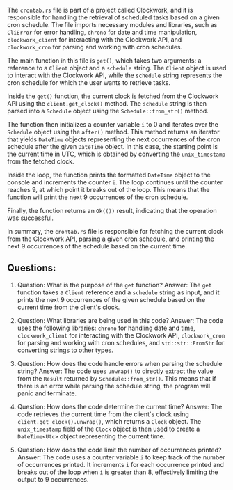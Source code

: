 The `crontab.rs` file is part of a project called Clockwork, and it is responsible for handling the retrieval of scheduled tasks based on a given cron schedule. The file imports necessary modules and libraries, such as `CliError` for error handling, `chrono` for date and time manipulation, `clockwork_client` for interacting with the Clockwork API, and `clockwork_cron` for parsing and working with cron schedules.

The main function in this file is `get()`, which takes two arguments: a reference to a `Client` object and a `schedule` string. The `Client` object is used to interact with the Clockwork API, while the `schedule` string represents the cron schedule for which the user wants to retrieve tasks.

Inside the `get()` function, the current clock is fetched from the Clockwork API using the `client.get_clock()` method. The `schedule` string is then parsed into a `Schedule` object using the `Schedule::from_str()` method.

The function then initializes a counter variable `i` to 0 and iterates over the `Schedule` object using the `after()` method. This method returns an iterator that yields `DateTime` objects representing the next occurrences of the cron schedule after the given `DateTime` object. In this case, the starting point is the current time in UTC, which is obtained by converting the `unix_timestamp` from the fetched clock.

Inside the loop, the function prints the formatted `DateTime` object to the console and increments the counter `i`. The loop continues until the counter reaches 9, at which point it breaks out of the loop. This means that the function will print the next 9 occurrences of the cron schedule.

Finally, the function returns an `Ok(())` result, indicating that the operation was successful.

In summary, the `crontab.rs` file is responsible for fetching the current clock from the Clockwork API, parsing a given cron schedule, and printing the next 9 occurrences of the schedule based on the current time.

## Questions:

1. Question: What is the purpose of the `get` function?
   Answer: The `get` function takes a `Client` reference and a `schedule` string as input, and it prints the next 9 occurrences of the given schedule based on the current time from the client's clock.

2. Question: What libraries are being used in this code?
   Answer: The code uses the following libraries: `chrono` for handling date and time, `clockwork_client` for interacting with the Clockwork API, `clockwork_cron` for parsing and working with cron schedules, and `std::str::FromStr` for converting strings to other types.

3. Question: How does the code handle errors when parsing the schedule string?
   Answer: The code uses `unwrap()` to directly extract the value from the `Result` returned by `Schedule::from_str()`. This means that if there is an error while parsing the schedule string, the program will panic and terminate.

4. Question: How does the code determine the current time?
   Answer: The code retrieves the current time from the client's clock using `client.get_clock().unwrap()`, which returns a `Clock` object. The `unix_timestamp` field of the `Clock` object is then used to create a `DateTime<Utc>` object representing the current time.

5. Question: How does the code limit the number of occurrences printed?
   Answer: The code uses a counter variable `i` to keep track of the number of occurrences printed. It increments `i` for each occurrence printed and breaks out of the loop when `i` is greater than 8, effectively limiting the output to 9 occurrences.
